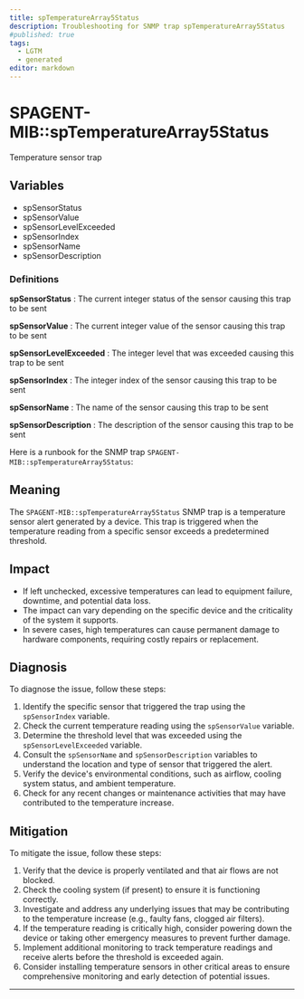 ```yaml
---
title: spTemperatureArray5Status
description: Troubleshooting for SNMP trap spTemperatureArray5Status
#published: true
tags:
  - LGTM
  - generated
editor: markdown
---
```


# SPAGENT-MIB::spTemperatureArray5Status 

Temperature sensor trap 


## Variables


  - spSensorStatus
  - spSensorValue
  - spSensorLevelExceeded
  - spSensorIndex
  - spSensorName
  - spSensorDescription 

### Definitions 


**spSensorStatus** 
: The current integer status of the sensor causing this trap to be sent 

**spSensorValue** 
: The current integer value of the sensor causing this trap to be sent 

**spSensorLevelExceeded** 
: The integer level that was exceeded causing this trap to be sent 

**spSensorIndex** 
: The integer index of the sensor causing this trap to be sent 

**spSensorName** 
: The name of the sensor causing this trap to be sent 

**spSensorDescription** 
: The description of the sensor causing this trap to be sent 


Here is a runbook for the SNMP trap `SPAGENT-MIB::spTemperatureArray5Status`:

## Meaning

The `SPAGENT-MIB::spTemperatureArray5Status` SNMP trap is a temperature sensor alert generated by a device. This trap is triggered when the temperature reading from a specific sensor exceeds a predetermined threshold.

## Impact

* If left unchecked, excessive temperatures can lead to equipment failure, downtime, and potential data loss.
* The impact can vary depending on the specific device and the criticality of the system it supports.
* In severe cases, high temperatures can cause permanent damage to hardware components, requiring costly repairs or replacement.

## Diagnosis

To diagnose the issue, follow these steps:

1. Identify the specific sensor that triggered the trap using the `spSensorIndex` variable.
2. Check the current temperature reading using the `spSensorValue` variable.
3. Determine the threshold level that was exceeded using the `spSensorLevelExceeded` variable.
4. Consult the `spSensorName` and `spSensorDescription` variables to understand the location and type of sensor that triggered the alert.
5. Verify the device's environmental conditions, such as airflow, cooling system status, and ambient temperature.
6. Check for any recent changes or maintenance activities that may have contributed to the temperature increase.

## Mitigation

To mitigate the issue, follow these steps:

1. Verify that the device is properly ventilated and that air flows are not blocked.
2. Check the cooling system (if present) to ensure it is functioning correctly.
3. Investigate and address any underlying issues that may be contributing to the temperature increase (e.g., faulty fans, clogged air filters).
4. If the temperature reading is critically high, consider powering down the device or taking other emergency measures to prevent further damage.
5. Implement additional monitoring to track temperature readings and receive alerts before the threshold is exceeded again.
6. Consider installing temperature sensors in other critical areas to ensure comprehensive monitoring and early detection of potential issues.
---




